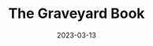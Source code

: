 ---
date: 2023-03-13
dateYear: 2023
isbn: 9780747594802
title: The Graveyard Book
description: "When a baby escapes a murderer intent on killing the entire family, who would have thought it would find safety and security in the local graveyard? Bod has an eccentric childhood learning about life from the dead. But for Bod there is also the danger of the murderer still looking for him - after all, he is the last remaining member of the family. A stunningly original novel deftly constructed over eight chapters, featuring every second year of Bod's life, from babyhood to adolescence. Will Bod survive to be a man?"
cover: cover-thegraveyardbook.jpeg
coverGoogle: https://books.google.com/books/content?id=hIjEwAEACAAJ&printsec=frontcover&img=1&zoom=1&source=gbs_api
pageCount: 288
authors: Neil Gaiman
publishers: Bloomsbury Children's Books
published: 2009
publishedYear: 2008
shelves:
- fiction
---